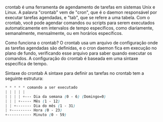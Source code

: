  crontab é uma ferramenta de agendamento de tarefas em sistemas Unix e Linux. A palavra "crontab" vem de "cron", que é o daemon responsável por executar tarefas agendadas, e "tab", que se refere a uma tabela. Com o crontab, você pode agendar comandos ou scripts para serem executados automaticamente em intervalos de tempo específicos, como diariamente, semanalmente, mensalmente, ou em horários específicos.

Como funciona o crontab?
O crontab usa um arquivo de configuração onde as tarefas agendadas são definidas, e o cron daemon fica em execução no plano de fundo, verificando esse arquivo para saber quando executar os comandos. A configuração do crontab é baseada em uma sintaxe específica de tempo.

Sintaxe do crontab
A sintaxe para definir as tarefas no crontab tem a seguinte estrutura:

```scss
* * * * * comando a ser executado
| | | | |
| | | | +--- Dia da semana (0 - 6) (Domingo=0)
| | | +----- Mês (1 - 12)
| | +------- Dia do mês (1 - 31)
| +--------- Hora (0 - 23)
+----------- Minuto (0 - 59)
```

